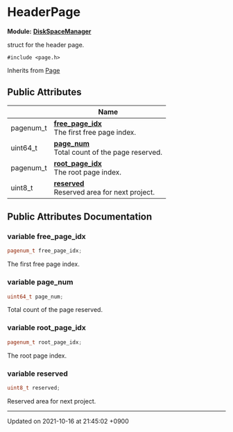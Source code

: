 

# HeaderPage

**Module:** **[DiskSpaceManager](/Modules/DiskSpaceManager)**



struct for the header page. 


`#include <page.h>`

Inherits from [Page](/Classes/Page)

## Public Attributes

|                | Name           |
| -------------- | -------------- |
| pagenum_t | **[free_page_idx](/Classes/HeaderPage#variable-free_page_idx)** <br>The first free page index.  |
| uint64_t | **[page_num](/Classes/HeaderPage#variable-page_num)** <br>Total count of the page reserved.  |
| pagenum_t | **[root_page_idx](/Classes/HeaderPage#variable-root_page_idx)** <br>The root page index.  |
| uint8_t | **[reserved](/Classes/HeaderPage#variable-reserved)** <br>Reserved area for next project.  |

## Public Attributes Documentation

### variable free_page_idx

```cpp
pagenum_t free_page_idx;
```

The first free page index. 

### variable page_num

```cpp
uint64_t page_num;
```

Total count of the page reserved. 

### variable root_page_idx

```cpp
pagenum_t root_page_idx;
```

The root page index. 

### variable reserved

```cpp
uint8_t reserved;
```

Reserved area for next project. 

-------------------------------

Updated on 2021-10-16 at 21:45:02 +0900